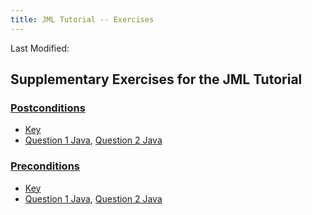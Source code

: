 ```yaml
---
title: JML Tutorial -- Exercises
---
```

Last Modified: <script type="text/javascript"> document.write(new Date(document.lastModified).toUTCString())</script>

## Supplementary Exercises for the JML Tutorial

### [Postconditions](PostConEx.md)
+ [Key](PostConExKey.md) 
+ [Question 1 Java](PostconditionExample1.java), [Question 2 Java](PostconditionExample2.java)
### [Preconditions](PreConEx.md)
+ [Key](PreConExKey.md)
+ [Question 1 Java](PreconditionExample1.java), [Question 2 Java](PreconditionExample2.java)